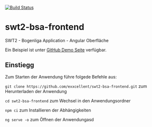 [![Build Status](https://travis-ci.org/exxcellent/swt2-bsa-frontend.svg?branch=master)](https://travis-ci.org/exxcellent/swt2-bsa-frontend)

# swt2-bsa-frontend
SWT2 - Bogenliga Application - Angular Oberfläche

Ein Beispiel ist unter [GitHub Demo Seite](https://exxcellent.github.io/swt2-bsa-frontend/) verfügbar.

## Einstiegg

Zum Starten der Anwendung führe folgede Befehle aus:

`git clone https://github.com/exxcellent/swt2-bsa-frontend.git` zum Herunterladen der Anwendung

`cd swt2-bsa-frontend` zum Wechsel in den Anwendungsordner

`npm ci` zum Installieren der Abhängigkeiten

`ng serve -o` zum Öffnen der Anwendungasd

